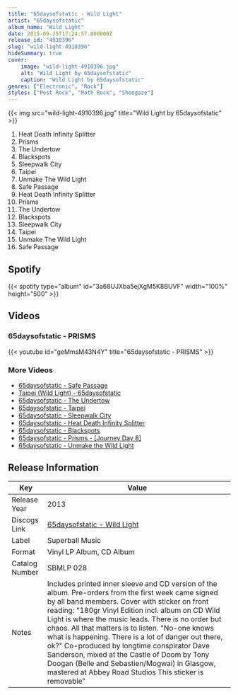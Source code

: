 ```yaml
---
title: "65daysofstatic - Wild Light"
artist: "65daysofstatic"
album_name: "Wild Light"
date: 2015-09-25T17:24:57.000000Z
release_id: "4910396"
slug: "wild-light-4910396"
hideSummary: true
cover:
    image: "wild-light-4910396.jpg"
    alt: "Wild Light by 65daysofstatic"
    caption: "Wild Light by 65daysofstatic"
genres: ["Electronic", "Rock"]
styles: ["Post Rock", "Math Rock", "Shoegaze"]
---
```


{{< img src="wild-light-4910396.jpg" title="Wild Light by 65daysofstatic" >}}

<!-- section break -->

1. Heat Death Infinity Splitter 
2. Prisms
3. The Undertow 
4. Blackspots
5. Sleepwalk City 
6. Taipei 
7. Unmake The Wild Light 
8. Safe Passage 
9. Heat Death Infinity Splitter
10. Prisms
11. The Undertow
12. Blackspots
13. Sleepwalk City
14. Taipei
15. Unmake The Wild Light
16. Safe Passage

<!-- section break -->


## Spotify
{{< spotify type="album" id="3a68UJXba5ejXgM5K8BUVF" width="100%" height="500" >}}



## Videos
### 65daysofstatic - PRISMS
{{< youtube id="geMmsM43N4Y" title="65daysofstatic - PRISMS" >}}<br>

### More Videos

- [65daysofstatic - Safe Passage](https://www.youtube.com/watch?v=V480DQCRSJ0)
- [Taipei (Wild Light) - 65daysofstatic](https://www.youtube.com/watch?v=eH8NAUum0Tk)
- [65daysofstatic - The Undertow](https://www.youtube.com/watch?v=8JdO4yg0_8U)
- [65daysofstatic - Taipei](https://www.youtube.com/watch?v=QE5A2Y-MTJ8)
- [65daysofstatic - Sleepwalk City](https://www.youtube.com/watch?v=N67mw_1Iz-A)
- [65daysofstatic - Heat Death Infinity Splitter](https://www.youtube.com/watch?v=WGuHD3dIOWg)
- [65daysofstatic - Blackspots](https://www.youtube.com/watch?v=GxLneEgGYm8)
- [65daysofstatic - Prisms - [Journey Day 8]](https://www.youtube.com/watch?v=8LvxtskPltE)
- [65daysofstatic - Unmake the Wild Light](https://www.youtube.com/watch?v=XUufXQm3NqI)


## Release Information
|  Key           | Value                                                |
| ---------------| ---------------------------------------------------- |
| Release Year   | 2013                                   |
| Discogs Link   | [65daysofstatic - Wild Light](https://www.discogs.com/release/4910396-65daysofstatic-Wild-Light) |
| Label          | Superball Music |
| Format         | Vinyl LP Album, CD Album |
| Catalog Number | SBMLP 028 |
| Notes | Includes printed inner sleeve and CD version of the album. Pre-orders from the first week came signed by all band members.  Cover with sticker on front reading:  "180gr Vinyl Edition incl. album on CD  Wild Light is where the music leads. There is no order but chaos. All that matters is to listen.  "No-one knows what is happening. There is a lot of danger out there, ok?"  Co-produced by longtime conspirator Dave Sanderson, mixed at the Castle of Doom by Tony Doogan (Belle and Sebastien/Mogwai) in Glasgow, mastered at Abbey Road Studios  This sticker is removable" |